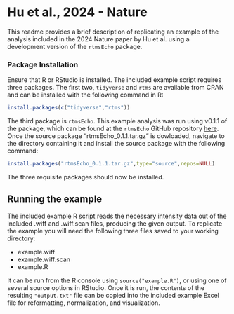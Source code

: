 # Hu et al., 2024 - Nature

This readme provides a brief description of replicating an example of
the analysis included in the 2024 Nature paper by Hu et al. using a
development version of the `rtmsEcho` package.

### Package Installation

Ensure that R or RStudio is installed. The included example script
requires three packages. The first two, `tidyverse` and `rtms` are
available from CRAN and can be installed with the following command in
R:

``` r
install.packages(c("tidyverse","rtms"))
```

The third package is `rtmsEcho`. This example analysis was run using v0.1.1 of the package, which can be
found at the `rtmsEcho` GitHub repository
[here](https://github.com/nathanieltwarog/rtmsEcho). Once the source
package “rtmsEcho_0.1.1.tar.gz” is dowloaded, navigate to the directory
containing it and install the source package with the following command:

``` r
install.packages("rtmsEcho_0.1.1.tar.gz",type="source",repos=NULL)
```

The three requisite packages should now be installed.

## Running the example

The included example R script reads the necessary intensity data out of
the included .wiff and .wiff.scan files, producing the given output. To
replicate the example you will need the following three files saved to
your working directory:

- example.wiff
- example.wiff.scan
- example.R

It can be run from the R console using `source("example.R")`, or using one
of several source options in RStudio. Once it is run, the contents of
the resulting `"output.txt"` file can be copied into the included example
Excel file for reformatting, normalization, and visualization.
